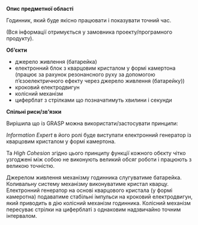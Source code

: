 **Опис предметної області**

Годинник, який буде якісно працювати і показувати точний час.

(Вся інформації отримується у замовника проекту/програмного продукту).

**Об’єкти**
- джерело живлення (батарейка)
- електронний блок з кварцовим кристалом у формі камертона (працює за рахунок резонансного руху за допомогою п’єзоелектричного ефекту через джерело живлення (батарейку))
- кроковий електродвигун
- колісний механізм
- циферблат з стрілками що позначатимуть хвилини і секунди

**Спільні риси/зв’язки**

Вирішила що із GRASP можна використати/застосувати принципи:

*Information Expert*  в його ролі буде виступати електронний генератор із кварцовим кристалом у формі камертона.

Та  *High Cohesion* згідно цього принципу функції кожного обєкту чітко узгоджені між собою не виконують великий обсяг роботи і працюють з великою точністю.

Джерелом живлення механізму годинника слугуватиме батарейка. Коливальну систему механізму виконуватиме кристал кварцу. Електронний генератор на основі кварцового кристала (у формі камеротна) подаватиме стабільні імпульси на кроковий електродвигун, який приводить в дію колісний механізм годинника. Колісний механізм пересуває стрілки на циферблаті з однаковим надзвичайно точним інтервалом.

